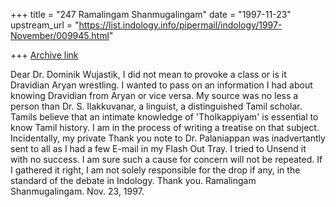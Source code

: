 +++
title = "247 Ramalingam Shanmugalingam"
date = "1997-11-23"
upstream_url = "https://list.indology.info/pipermail/indology/1997-November/009945.html"

+++
[Archive link](https://list.indology.info/pipermail/indology/1997-November/009945.html)

Dear Dr. Dominik Wujastik,
      I did not mean to provoke a class or is it Dravidian Aryan wrestling. I
wanted to pass on an information I had about knowing Dravidian from Aryan or
vice versa. My source was no less a person than Dr. S. Ilakkuvanar, a
linguist, a distinguished Tamil scholar. Tamils believe that an intimate
knowledge of 'Tholkappiyam' is essential to know Tamil history. I am in the
process of writing a treatise on that subject. Incidentally, my private Thank
you note to Dr. Palaniappan was inadvertantly sent to all as I had a few
E-mail in my Flash Out Tray. I tried to Unsend it with no success. I am sure
such a cause for concern will not be repeated. If I gathered it right, I am
not solely responsible for the drop if any, in the standard of the debate in
Indology. Thank you. Ramalingam Shanmugalingam. Nov. 23, 1997.



